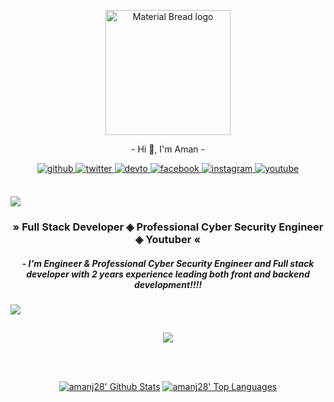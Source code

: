 <p align="center">
    <img width="200" src="https://i.postimg.cc/sx6NL9Yj/g34.png](https://i.postimg.cc/G3sDfFwz/LOGO-2.jpg" alt="Material Bread logo">
 
<p align="center">
- Hi 👋, I'm Aman - 
<div align="center">
<a href="https://github.com/amanj28" target="_blank">
<img src=https://img.shields.io/badge/github-%2324292e.svg?&style=for-the-badge&logo=github&logoColor=white alt=github style="margin-bottom: 5px;" />
</a>
<a href="https://twitter.com/amanselfcoderr" target="_blank">
<img src=https://img.shields.io/badge/twitter-%2300acee.svg?&style=for-the-badge&logo=twitter&logoColor=white alt=twitter style="margin-bottom: 5px;" />
</a>
<a href="https://dev.to/amanselfcoder" target="_blank">
<img src=https://img.shields.io/badge/dev.to-%2308090A.svg?&style=for-the-badge&logo=dev.to&logoColor=white alt=devto style="margin-bottom: 5px;" />
</a>
<a href="https://www.facebook.com/amanselfcoder" target="_blank">
<img src=https://img.shields.io/badge/facebook-%232E87FB.svg?&style=for-the-badge&logo=facebook&logoColor=white alt=facebook style="margin-bottom: 5px;" />
</a>
<a href="https://instagram.com/@itz_.aman3128" target="_blank">
<img src=https://img.shields.io/badge/instagram-%23000000.svg?&style=for-the-badge&logo=instagram&logoColor=white alt=instagram style="margin-bottom: 5px;" />
</a>
<a href="https://www.youtube.com/@amanselfcoder/videos" target="_blank">
<img src=https://img.shields.io/badge/youtube-%23EE4831.svg?&style=for-the-badge&logo=youtube&logoColor=white alt=youtube style="margin-bottom: 5px;" />
</a>  
</div>  

<br/>  
    
<img src="https://user-images.githubusercontent.com/73097560/115834477-dbab4500-a447-11eb-908a-139a6edaec5c.gif"></p>
<h3 align="center"> » Full Stack Developer ◈ Professional Cyber Security Engineer ◈ Youtuber « </h3>
<h5 align="center"> - I'm Engineer & Professional Cyber Security Engineer and Full stack developer with 2 years experience leading both front and backend development!!!! </h5>

<img src="https://user-images.githubusercontent.com/73097560/115834477-dbab4500-a447-11eb-908a-139a6edaec5c.gif"></p>

## 
<p align="center">

    
    
<div align="center">
<img src="https://visitcount.itsvg.in/api?id=amanj28&icon=7&color=0" align="center" />
</div>  
    
</p>

<br>
<p align="center">
 <br/>
    <a href="https://github.com/amanj28/github-readme-stats"><img alt="amanj28' Github Stats" src="https://github-readme-stats.vercel.app/api?username=amanj28&show_icons=true&count_private=true&theme=react&hide_border=true&bg_color=0D1117" /></a>
  <a href="https://github.com/amanj28/github-readme-stats"><img alt="amanj28' Top Languages" src="https://github-readme-stats.vercel.app/api/top-langs/?username=amanj28&langs_count=8&count_private=true&layout=compact&theme=react&hide_border=true&bg_color=0D1117" /></a> 
 <br>

